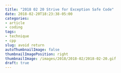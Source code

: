 ```yaml
---
title: "2018 02 20 Strive for Exception Safe Code"
date: 2018-02-20T18:23:38-05:00
categories:
- article
- coding
tags:
- technique
- cpp
slug: avoid return
autoThumbnailImage: false
thumbnailImagePosition: right
thumbnailImage: /images/2018/2018-02/2018-02-20.gif
draft: true
---
```


<!--more-->